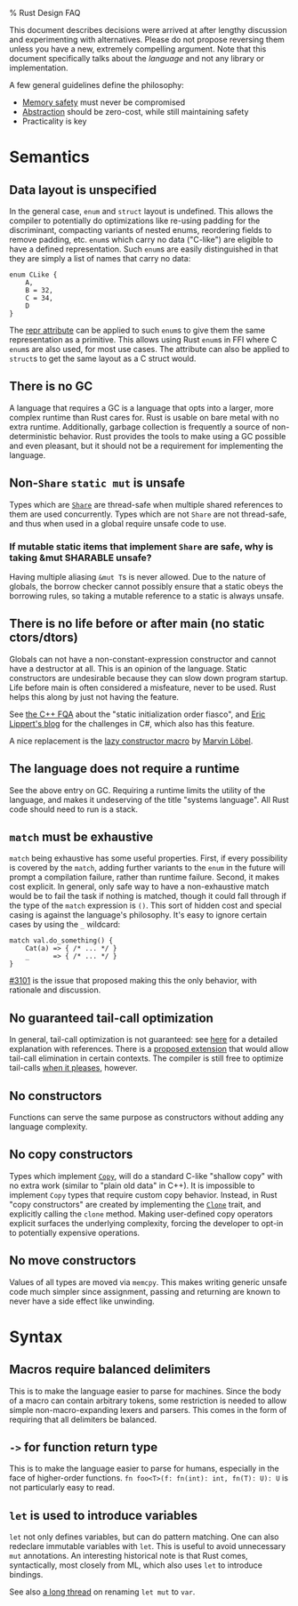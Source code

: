 % Rust Design FAQ

This document describes decisions were arrived at after lengthy discussion and
experimenting with alternatives. Please do not propose reversing them unless
you have a new, extremely compelling argument. Note that this document
specifically talks about the *language* and not any library or implementation.

A few general guidelines define the philosophy:

- [Memory safety][mem] must never be compromised
- [Abstraction][abs] should be zero-cost, while still maintaining safety
- Practicality is key

[mem]: http://en.wikipedia.org/wiki/Memory_safety
[abs]: http://en.wikipedia.org/wiki/Abstraction_%28computer_science%29

# Semantics

## Data layout is unspecified

In the general case, `enum` and `struct` layout is undefined. This allows the
compiler to potentially do optimizations like re-using padding for the
discriminant, compacting variants of nested enums, reordering fields to remove
padding, etc. `enum`s which carry no data ("C-like") are eligible to have a
defined representation. Such `enum`s are easily distinguished in that they are
simply a list of names that carry no data:

```
enum CLike {
    A,
    B = 32,
    C = 34,
    D
}
```

The [repr attribute][repr] can be applied to such `enum`s to give them the same
representation as a primitive. This allows using Rust `enum`s in FFI where C
`enum`s are also used, for most use cases. The attribute can also be applied
to `struct`s to get the same layout as a C struct would.

[repr]: http://doc.rust-lang.org/rust.html#miscellaneous-attributes

## There is no GC

A language that requires a GC is a language that opts into a larger, more
complex runtime than Rust cares for. Rust is usable on bare metal with no
extra runtime. Additionally, garbage collection is frequently a source of
non-deterministic behavior. Rust provides the tools to make using a GC
possible and even pleasant, but it should not be a requirement for
implementing the language.

## Non-`Share` `static mut` is unsafe

Types which are [`Share`][share] are thread-safe when multiple shared
references to them are used concurrently. Types which are not `Share` are not
thread-safe, and thus when used in a global require unsafe code to use.

[share]: http://doc.rust-lang.org/core/kinds/trait.Share.html

### If mutable static items that implement `Share` are safe, why is taking &mut SHARABLE unsafe?

Having multiple aliasing `&mut T`s is never allowed. Due to the nature of
globals, the borrow checker cannot possibly ensure that a static obeys the
borrowing rules, so taking a mutable reference to a static is always unsafe.

## There is no life before or after main (no static ctors/dtors)

Globals can not have a non-constant-expression constructor and cannot have a
destructor at all. This is an opinion of the language. Static constructors are
undesirable because they can slow down program startup. Life before main is
often considered a misfeature, never to be used. Rust helps this along by just
not having the feature.

See [the C++ FQA][fqa]  about the "static initialization order fiasco", and
[Eric Lippert's blog][elp] for the challenges in C#, which also has this
feature.

A nice replacement is the [lazy constructor macro][lcm] by [Marvin
Löbel][kim].

[fqa]: https://mail.mozilla.org/pipermail/rust-dev/2013-April/003815.html
[elp]: http://ericlippert.com/2013/02/06/static-constructors-part-one/
[lcm]: https://gist.github.com/Kimundi/8782487
[kim]: https://github.com/Kimundi

## The language does not require a runtime

See the above entry on GC. Requiring a runtime limits the utility of the
language, and makes it undeserving of the title "systems language". All Rust
code should need to run is a stack.

## `match` must be exhaustive

`match` being exhaustive has some useful properties. First, if every
possibility is covered by the `match`, adding further variants to the `enum`
in the future will prompt a compilation failure, rather than runtime failure.
Second, it makes cost explicit. In general, only safe way to have a
non-exhaustive match would be to fail the task if nothing is matched, though
it could fall through if the type of the `match` expression is `()`. This sort
of hidden cost and special casing is against the language's philosophy. It's
easy to ignore certain cases by using the `_` wildcard:

```rust,ignore
match val.do_something() {
    Cat(a) => { /* ... */ }
    _      => { /* ... */ }
}
```

[#3101][iss] is the issue that proposed making this the only behavior, with
rationale and discussion.

[iss]: https://github.com/mozilla/rust/issues/3101

## No guaranteed tail-call optimization

In general, tail-call optimization is not guaranteed: see [here][tml] for a
detailed explanation with references. There is a [proposed extension][tce] that
would allow tail-call elimination in certain contexts. The compiler is still
free to optimize tail-calls [when it pleases][sco], however.

[tml]: https://mail.mozilla.org/pipermail/rust-dev/2013-April/003557.html
[sco]: http://llvm.org/docs/CodeGenerator.html#sibling-call-optimization
[tce]: https://github.com/rust-lang/rfcs/pull/81

## No constructors

Functions can serve the same purpose as constructors without adding any
language complexity.

## No copy constructors

Types which implement [`Copy`][copy], will do a standard C-like "shallow copy"
with no extra work (similar to "plain old data" in C++). It is impossible to
implement `Copy` types that require custom copy behavior. Instead, in Rust
"copy constructors" are created by implementing the [`Clone`][clone] trait,
and explicitly calling the `clone` method. Making user-defined copy operators
explicit surfaces the underlying complexity, forcing the developer to opt-in
to potentially expensive operations.

[copy]: http://doc.rust-lang.org/core/kinds/trait.Copy.html
[clone]: http://doc.rust-lang.org/core/clone/trait.Clone.html

## No move constructors

Values of all types are moved via `memcpy`. This makes writing generic unsafe
code much simpler since assignment, passing and returning are known to never
have a side effect like unwinding.

# Syntax

## Macros require balanced delimiters

This is to make the language easier to parse for machines. Since the body of a
macro can contain arbitrary tokens, some restriction is needed to allow simple
non-macro-expanding lexers and parsers. This comes in the form of requiring
that all delimiters be balanced.

## `->` for function return type

This is to make the language easier to parse for humans, especially in the face
of higher-order functions. `fn foo<T>(f: fn(int): int, fn(T): U): U` is not
particularly easy to read.

## `let` is used to introduce variables

`let` not only defines variables, but can do pattern matching. One can also
redeclare immutable variables with `let`. This is useful to avoid unnecessary
`mut` annotations. An interesting historical note is that Rust comes,
syntactically, most closely from ML, which also uses `let` to introduce
bindings.

See also [a long thread][alt] on renaming `let mut` to `var`.

[alt]: https://mail.mozilla.org/pipermail/rust-dev/2014-January/008319.html
